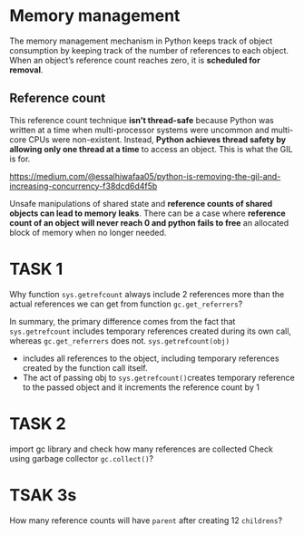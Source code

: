 # Memory management
The memory management mechanism in Python keeps track of object consumption by keeping track of the number of references to each object.
When an object’s reference count reaches zero, it is **scheduled for removal**.

## Reference count 
This reference count technique **isn’t thread-safe** because Python was written at a time 
when multi-processor systems were uncommon and multi-core CPUs were non-existent.
Instead, **Python achieves thread safety by allowing only one thread at a time** to access an object. 
This is what the GIL is for.

https://medium.com/@essalhiwafaa05/python-is-removing-the-gil-and-increasing-concurrency-f38dcd6d4f5b

Unsafe manipulations of shared state and **reference counts of shared objects can lead to memory leaks**. 
There can be a case where **reference count of an object will never reach 0 and python fails to free** 
an allocated block of memory when no longer needed.


# TASK 1
Why function `sys.getrefcount` always include 2 references more than the actual references we can get from function `gc.get_referrers`?

In summary, the primary difference comes from the fact that `sys.getrefcount` includes temporary references created during its own call, whereas `gc.get_referrers` does not.
`sys.getrefcount(obj)`
- includes all references to the object, including temporary references created by the function call itself.
- The act of passing obj to `sys.getrefcount()`creates temporary reference to the passed object and it increments the reference count by 1
# TASK 2
import gc library and check how many references are collected
Check using garbage collector `gc.collect()`?

# TSAK 3s
How many reference counts will have `parent` after creating 12 `childrens`?

